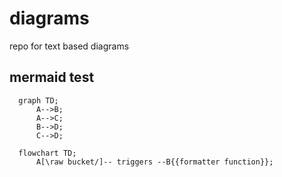 # diagrams
repo for text based diagrams


## mermaid test

```mermaid
  graph TD;
      A-->B;
      A-->C;
      B-->D;
      C-->D;
```

```mermaid
  flowchart TD;
      A[\raw bucket/]-- triggers --B{{formatter function}};

```
